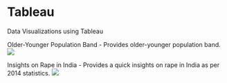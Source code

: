 # Tableau
Data Visualizations using Tableau

Older-Younger Population Band - Provides older-younger population band.
<img src="https://s26.postimg.org/babrjmju1/Older_Younger_Population_Band.png">

Insights on Rape in India - Provides a quick insights on rape in India as per 2014 statistics.
<img src="https://s26.postimg.org/dqdkxh1wp/Rape_Statistics.png">
